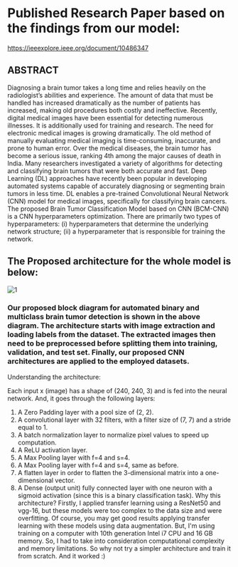 # Published Research Paper based on the findings from our model:   

https://ieeexplore.ieee.org/document/10486347


## ABSTRACT

Diagnosing a brain tumor takes a long time and relies heavily on the radiologist’s 
abilities and experience. The amount of data that must be handled has increased 
dramatically as the number of patients has increased, making old procedures both 
costly and ineffective. Recently, digital medical images have been essential for 
detecting numerous illnesses. It is additionally used for training and research. The 
need for electronic medical images is growing dramatically. The old method of 
manually evaluating medical imaging is time-consuming, inaccurate, and prone to 
human error. Over the medical diseases, the brain tumor has become a serious 
issue, ranking 4th among the major causes of death in India. Many researchers 
investigated a variety of algorithms for detecting and classifying brain tumors that 
were both accurate and fast. Deep Learning (DL) approaches have recently been 
popular in developing automated systems capable of accurately diagnosing or 
segmenting brain tumors in less time. DL enables a pre-trained Convolutional 
Neural Network (CNN) model for medical images, specifically for classifying 
brain cancers. The proposed Brain Tumor Classification Model based on CNN 
(BCM-CNN) is a CNN hyperparameters optimization. There are primarily two 
types of hyperparameters: (i) hyperparameters that determine the underlying 
network structure; (ii) a hyperparameter that is responsible for training the 
network. 

## The Proposed architecture for the whole model is below:

![1](https://github.com/Paliwal-96/Brain-Tumor-Detection-Using-CNN/assets/100425990/090f0b1f-b342-4e40-96ab-7b2f0ab5a9f5)



### Our proposed block diagram for automated binary and multiclass brain tumor detection is shown in the above diagram. The architecture starts with image extraction and loading labels from the dataset. The extracted images then need to be preprocessed before splitting them into training, validation, and test set. Finally, our proposed CNN  architectures are applied to the employed datasets.

Understanding the architecture:

Each input x (image) has a shape of (240, 240, 3) and is fed into the neural network. And, it goes through the following layers:

1.	A Zero Padding layer with a pool size of (2, 2).
2.	A convolutional layer with 32 filters, with a filter size of (7, 7) and a stride equal to 1.
3.	A batch normalization layer to normalize pixel values to speed up computation.
4.	A ReLU activation layer.
5.	A Max Pooling layer with f=4 and s=4.
6.	A Max Pooling layer with f=4 and s=4, same as before.
7.	A flatten layer in order to flatten the 3-dimensional matrix into a one-dimensional vector.
8.	A Dense (output unit) fully connected layer with one neuron with a sigmoid activation (since this is a binary classification task).
Why this architecture?
Firstly, I applied transfer learning using a ResNet50 and vgg-16, but these models were too complex to the data size and were overfitting. Of course, you may get good results applying transfer learning with these models using data augmentation. But, I'm using training on a computer with 10th generation Intel i7 CPU and 16 GB memory. So, I had to take into consideration computational complexity and memory limitations.
So why not try a simpler architecture and train it from scratch. And it worked :)



